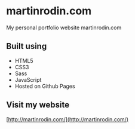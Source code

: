 martinrodin.com
========
My personal portfolio website martinrodin.com

## Built using

* HTML5
* CSS3
* Sass
* JavaScript
* Hosted on Github Pages

## Visit my website

[http://martinrodin.com/](http://martinrodin.com/)
